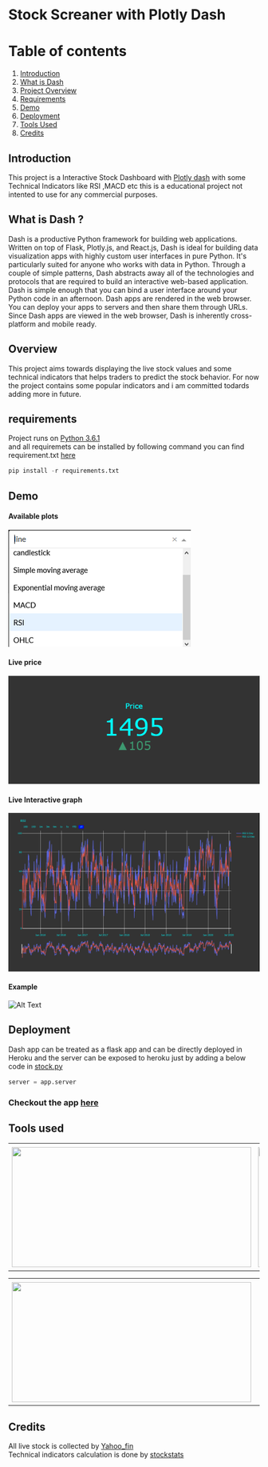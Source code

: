 # Stock Screaner with Plotly Dash 

# Table of contents
1. [Introduction](#introduction)
2. [What is Dash](#Dash)
3. [Project Overview](#Overview)
4. [Requirements](#req)
5. [Demo](#Demo)
6. [Deployment](#deployment)
7. [Tools Used](#tools)
8. [Credits](#credits)



## Introduction <a name="introduction"></a>
 This project is a Interactive Stock Dashboard with [Plotly dash](https://plotly.com/dash/ "Dash documentation") with some Technical  Indicators  like RSI ,MACD  etc this is a educational project not intented to use for any commercial purposes.  



## What is Dash ? <a name="Dash"></a>
Dash is a productive Python framework for building web applications.
Written on top of Flask, Plotly.js, and React.js, Dash is ideal for building data visualization apps with highly custom user interfaces in pure Python. It's particularly suited for anyone who works with data in Python.
Through a couple of simple patterns, Dash abstracts away all of the technologies and protocols that are required to build an interactive web-based application. Dash is simple enough that you can bind a user interface around your Python code in an afternoon.
Dash apps are rendered in the web browser. You can deploy your apps to servers and then share them through URLs. Since Dash apps are viewed in the web browser, Dash is inherently cross-platform and mobile ready.


## Overview<a name  = "Overview"></a>

This project aims towards displaying the live stock values and some technical indicators that helps traders to predict the stock behavior. For now the project contains some popular indicators and i am committed todards adding more in future. 


## requirements<a name  = "req"></a>
Project runs on [Python 3.6.1](https://www.python.org/downloads/release/python-361/ "Download Python 3.6.1")  
and all requiremets can be installed by following command you can find requirement.txt [here](https://github.com/SampathHN/Stock_screaner_dash/blob/master/requirements.txt "requirements.txt")
```python
pip install -r requirements.txt
```

## Demo<a name  = "Demo"></a>
#### Available plots

![plots](img/plots.png)

#### Live price

![plots](img/price.png)

#### Live Interactive graph 

![plots](img/graph.png)


#### Example

![Alt Text](img/example.gif)



## Deployment<a name  = "deployment"></a>

Dash app can be treated as a flask app and can be directly deployed in Heroku and the server can be exposed to heroku just by adding a below code in [stock.py](https://github.com/SampathHN/Stock_screaner_dash/blob/master/stock.py "stock.py")
```python
server = app.server

```
### Checkout the app [here](https://stockdashboardlive.herokuapp.com/ "Stock screaner")


## Tools used <a name="tools"></a>


<table>
  <tr>
    <td></td>
     <td></td>
     <td></td>
  </tr>
  <tr>
    <td><img src="https://external-content.duckduckgo.com/iu/?u=https%3A%2F%2Ftse1.mm.bing.net%2Fth%3Fid%3DOIP.SoTspTB3TK-eL22hA60q_AAAAA%26pid%3DApi&f=1" width=480 height=240></td>
    <td><img src="https://external-content.duckduckgo.com/iu/?u=https%3A%2F%2Ftse2.mm.bing.net%2Fth%3Fid%3DOIP.cm6BbHhR32jAoHiYxUS9kgHaDn%26pid%3DApi&f=1" width=480 height=240></td>
    
  </tr>
 </table>

 
<table>
  <tr>
    <td></td>
     <td></td>
     <td></td>
  </tr>
  <tr>
    <td><img src="https://external-content.duckduckgo.com/iu/?u=https%3A%2F%2Ftse1.mm.bing.net%2Fth%3Fid%3DOIP.OBF_Vq_-N8HcMOPTzBnJ9AHaCy%26pid%3DApi&f=1" width=480 height=240></td>
    
  </tr>
 </table>


 ## Credits  
 All live stock is collected by [Yahoo_fin](https://theautomatic.net/yahoo_fin-documentation/ "Yahoo_fin Documentation")  
 Technical indicators calculation is done by [stockstats](https://pypi.org/project/stockstats/ "stockstats")


